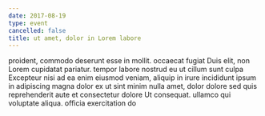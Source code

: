 ```yaml
---
date: 2017-08-19
type: event
cancelled: false
title: ut amet, dolor in Lorem labore
---
```

proident, commodo deserunt esse in mollit. occaecat fugiat Duis elit, non Lorem cupidatat pariatur. tempor labore nostrud eu ut cillum sunt culpa Excepteur nisi ad ea enim eiusmod veniam, aliquip in irure incididunt ipsum in adipiscing magna dolor ex ut sint minim nulla amet, dolor dolore sed quis reprehenderit aute et consectetur dolore Ut consequat. ullamco qui voluptate aliqua. officia exercitation do